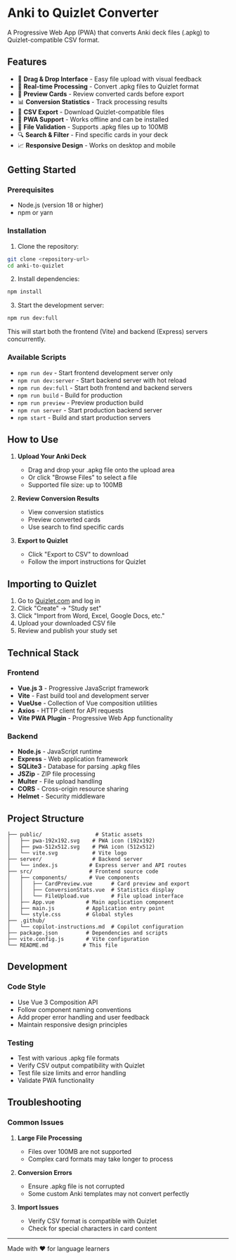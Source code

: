 # Anki to Quizlet Converter

A Progressive Web App (PWA) that converts Anki deck files (.apkg) to Quizlet-compatible CSV format.

## Features

- 📁 **Drag & Drop Interface** - Easy file upload with visual feedback
- 🔄 **Real-time Processing** - Convert .apkg files to Quizlet format
- 👀 **Preview Cards** - Review converted cards before export
- 📊 **Conversion Statistics** - Track processing results
- 💾 **CSV Export** - Download Quizlet-compatible files
- 📱 **PWA Support** - Works offline and can be installed
- 🎯 **File Validation** - Supports .apkg files up to 100MB
- 🔍 **Search & Filter** - Find specific cards in your deck
- 📈 **Responsive Design** - Works on desktop and mobile

## Getting Started

### Prerequisites

- Node.js (version 18 or higher)
- npm or yarn

### Installation

1. Clone the repository:
```bash
git clone <repository-url>
cd anki-to-quizlet
```

2. Install dependencies:
```bash
npm install
```

3. Start the development server:
```bash
npm run dev:full
```

This will start both the frontend (Vite) and backend (Express) servers concurrently.

### Available Scripts

- `npm run dev` - Start frontend development server only
- `npm run dev:server` - Start backend server with hot reload
- `npm run dev:full` - Start both frontend and backend servers
- `npm run build` - Build for production
- `npm run preview` - Preview production build
- `npm run server` - Start production backend server
- `npm start` - Build and start production servers

## How to Use

1. **Upload Your Anki Deck**
   - Drag and drop your .apkg file onto the upload area
   - Or click "Browse Files" to select a file
   - Supported file size: up to 100MB

2. **Review Conversion Results**
   - View conversion statistics
   - Preview converted cards
   - Use search to find specific cards

3. **Export to Quizlet**
   - Click "Export to CSV" to download
   - Follow the import instructions for Quizlet

## Importing to Quizlet

1. Go to [Quizlet.com](https://quizlet.com) and log in
2. Click "Create" → "Study set"
3. Click "Import from Word, Excel, Google Docs, etc."
4. Upload your downloaded CSV file
5. Review and publish your study set

## Technical Stack

### Frontend
- **Vue.js 3** - Progressive JavaScript framework
- **Vite** - Fast build tool and development server
- **VueUse** - Collection of Vue composition utilities
- **Axios** - HTTP client for API requests
- **Vite PWA Plugin** - Progressive Web App functionality

### Backend
- **Node.js** - JavaScript runtime
- **Express** - Web application framework
- **SQLite3** - Database for parsing .apkg files
- **JSZip** - ZIP file processing
- **Multer** - File upload handling
- **CORS** - Cross-origin resource sharing
- **Helmet** - Security middleware

## Project Structure

```
├── public/                 # Static assets
│   ├── pwa-192x192.svg    # PWA icon (192x192)
│   ├── pwa-512x512.svg    # PWA icon (512x512)
│   └── vite.svg           # Vite logo
├── server/                # Backend server
│   └── index.js          # Express server and API routes
├── src/                  # Frontend source code
│   ├── components/       # Vue components
│   │   ├── CardPreview.vue      # Card preview and export
│   │   ├── ConversionStats.vue  # Statistics display
│   │   └── FileUpload.vue       # File upload interface
│   ├── App.vue          # Main application component
│   ├── main.js          # Application entry point
│   └── style.css        # Global styles
├── .github/
│   └── copilot-instructions.md  # Copilot configuration
├── package.json         # Dependencies and scripts
├── vite.config.js       # Vite configuration
└── README.md           # This file
```

## Development

### Code Style

- Use Vue 3 Composition API
- Follow component naming conventions
- Add proper error handling and user feedback
- Maintain responsive design principles

### Testing

- Test with various .apkg file formats
- Verify CSV output compatibility with Quizlet
- Test file size limits and error handling
- Validate PWA functionality

## Troubleshooting

### Common Issues

1. **Large File Processing**
   - Files over 100MB are not supported
   - Complex card formats may take longer to process

2. **Conversion Errors**
   - Ensure .apkg file is not corrupted
   - Some custom Anki templates may not convert perfectly

3. **Import Issues**
   - Verify CSV format is compatible with Quizlet
   - Check for special characters in card content

---

Made with ❤️ for language learners
